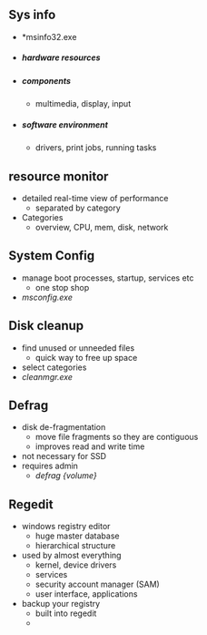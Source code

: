 ## Sys info
- *msinfo32.exe
- ##### hardware resources
- ##### components
	- multimedia, display, input
- ##### software environment
	- drivers, print jobs, running tasks

## resource monitor
- detailed real-time view of performance
	- separated by category 
- Categories
	- overview, CPU, mem, disk, network

## System Config
- manage boot processes, startup, services etc
	- one stop shop
- *msconfig.exe*

## Disk cleanup
- find unused or unneeded files
	- quick way to free up space
- select categories
- *cleanmgr.exe*

## Defrag
- disk de-fragmentation
	- move file fragments so they are contiguous 
	- improves read and write time
- not necessary for SSD
- requires admin
	- *defrag {volume}*

## Regedit
- windows registry editor
	- huge master database
	- hierarchical structure
- used by almost everything
	- kernel, device drivers 
	- services
	- security account manager (SAM)
	- user interface, applications
- backup your registry 
	- built into regedit
	- 